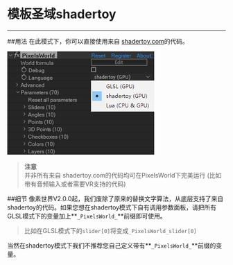 # 模板圣域shadertoy
---
##用法
在此模式下，你可以直接使用来自 [shadertoy.com](https://shadertoy.com)的代码。

![shadertoyMode](shadertoyMode.png)

> **注意** <br/>并非所有来自 shadertoy.com的代码均可在PixelsWorld下完美运行 (比如带有音频输入或者需要VR支持的代码)

##细节
像素世界V2.0.0起，我们废除了原来的替换文字算法，从底层支持了来自shadertoy的代码。如果您想在shadertoy模式下自有调用参数面板，请把所有GLSL模式下的变量加上**`_PixelsWorld_`**前缀即可使用。


> 比如在GLSL模式下的`slider[0]`将变成`_PixelsWorld_slider[0]`


当然在shadertoy模式下我们不推荐您自己定义带有**`_PixelsWorld_`**前缀的变量。
